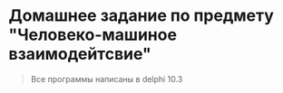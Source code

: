 # Домашнее задание по предмету "Человеко-машиное взаимодейтсвие"
> Все программы написаны в delphi 10.3
